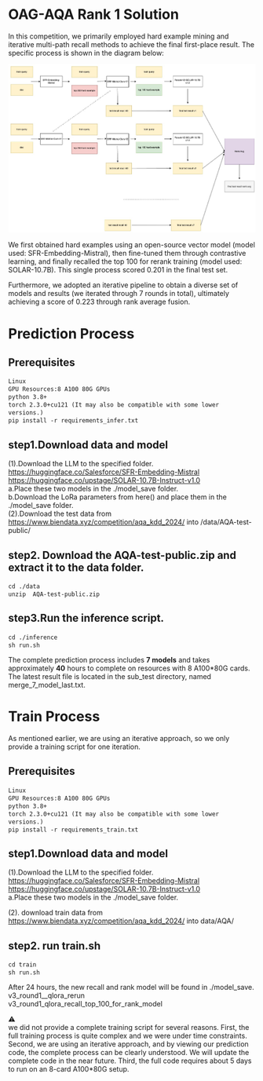 # OAG-AQA Rank 1 Solution

In this competition, we primarily employed hard example mining and iterative multi-path recall methods to achieve the final first-place result. The specific process is shown in the diagram below:

![Local Image](./assets/a.jpg "Local Sample Image")

We first obtained hard examples using an open-source vector model (model used: SFR-Embedding-Mistral), then fine-tuned them through contrastive learning, and finally recalled the top 100 for rerank training (model used: SOLAR-10.7B). This single process scored 0.201 in the final test set.

Furthermore, we adopted an iterative pipeline to obtain a diverse set of models and results (we iterated through 7 rounds in total), ultimately achieving a score of 0.223 through rank average fusion.

# Prediction Process

##  Prerequisites
```
Linux
GPU Resources:8 A100 80G GPUs
python 3.8+
torch 2.3.0+cu121 (It may also be compatible with some lower versions.)
pip install -r requirements_infer.txt
```
## step1.Download data and model


(1).Download the LLM to the specified folder.
https://huggingface.co/Salesforce/SFR-Embedding-Mistral<br>
https://huggingface.co/upstage/SOLAR-10.7B-Instruct-v1.0<br>
a.Place these two models in the ./model_save folder.<br>
b.Download the LoRa parameters from here() and place them in the ./model_save folder.
<br>(2).Download the test data from https://www.biendata.xyz/competition/aqa_kdd_2024/  into /data/AQA-test-public/

## step2. Download the AQA-test-public.zip and extract it to the data folder.
```
cd ./data 
unzip  AQA-test-public.zip
```

## step3.Run the inference script.
```
cd ./inference
sh run.sh
```

The complete prediction process includes **7 models** and takes approximately **40** hours to complete on resources with 8 A100*80G cards.
The latest result file is located in the sub_test directory, named merge_7_model_last.txt.
# Train Process
As mentioned earlier, we are using an iterative approach, so we only provide a training script for one iteration.
##  Prerequisites
```
Linux
GPU Resources:8 A100 80G GPUs
python 3.8+
torch 2.3.0+cu121 (It may also be compatible with some lower versions.)
pip install -r requirements_train.txt
```
## step1.Download data and model
(1).Download the LLM to the specified folder.
https://huggingface.co/Salesforce/SFR-Embedding-Mistral<br>
https://huggingface.co/upstage/SOLAR-10.7B-Instruct-v1.0<br>
a.Place these two models in the ./model_save folder.<br>

(2). download train data from  https://www.biendata.xyz/competition/aqa_kdd_2024/ into data/AQA/

## step2. run train.sh
```
cd train
sh run.sh
```
After 24 hours, the new recall and rank model will be found in ./model_save.
v3_round1__qlora_rerun <br>
v3_round1_qlora_recall_top_100_for_rank_model

⚠️<br>
we did not provide a complete training script for several reasons. First, the full training process is quite complex and we were under time constraints. Second, we are using an iterative approach, and by viewing our prediction code, the complete process can be clearly understood. We will update the complete code in the near future. Third, the full code requires about 5 days to run on an 8-card A100*80G setup.



